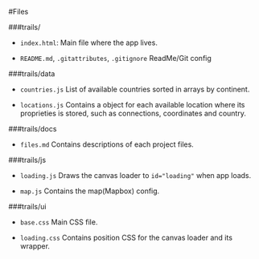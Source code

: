 #Files

###trails/

 - `index.html`:
Main file where the app lives.

 - `README.md`, `.gitattributes`, `.gitignore`
ReadMe/Git config

###trails/data

 - `countries.js`
List of available countries sorted in arrays by continent.

 - `locations.js`
Contains a object for each available location where its proprieties is stored, such as connections, coordinates and country.

###trails/docs

 - `files.md`
Contains descriptions of each project files.

###trails/js

 - `loading.js`
Draws the canvas loader to `id="loading"` when app loads.

 - `map.js`
Contains the map(Mapbox) config.

###trails/ui

 - `base.css`
Main CSS file.

 - `loading.css`
Contains position CSS for the canvas loader and its wrapper.
